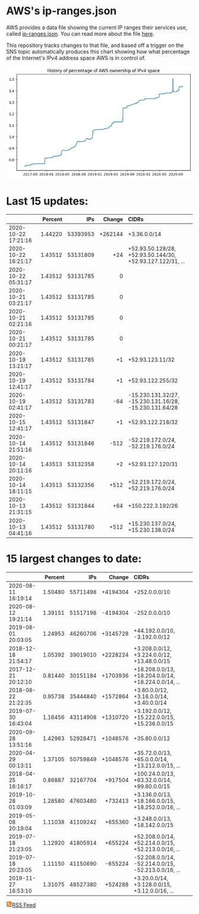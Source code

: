 # AWS's ip-ranges.json

AWS provides a data file showing the current IP ranges their
services use, called [ip-ranges.json](https://ip-ranges.amazonaws.com/ip-ranges.json).  You 
can read more about the file [here](https://docs.aws.amazon.com/general/latest/gr/aws-ip-ranges.html).

This repository tracks changes to that file, and based off a trigger on the SNS topic 
automatically produces this chart showing how what percentage of the Internet's IPv4 
address space AWS is in control of.

![History of AWS](history_count.png)

# Last 15 updates:

| | Percent | IPs | Change | CIDRs |
| :--- | ---: | ---: | ---: | :--- |
| 2020-10-22 17:21:16 | 1.44220 | 53393953 | +262144 | +3.36.0.0/14 |
| 2020-10-22 16:21:17 | 1.43512 | 53131809 | +24 | +52.93.50.128/28, +52.93.50.144/30, +52.93.127.122/31, ... |
| 2020-10-22 05:31:17 | 1.43512 | 53131785 | 0 |  |
| 2020-10-21 03:21:17 | 1.43512 | 53131785 | 0 |  |
| 2020-10-21 02:21:16 | 1.43512 | 53131785 | 0 |  |
| 2020-10-21 00:21:17 | 1.43512 | 53131785 | 0 |  |
| 2020-10-19 13:21:17 | 1.43512 | 53131785 | +1 | +52.93.123.11/32 |
| 2020-10-19 12:41:17 | 1.43512 | 53131784 | +1 | +52.93.122.255/32 |
| 2020-10-19 02:41:17 | 1.43512 | 53131783 | -64 | -15.230.131.32/27, -15.230.131.16/28, -15.230.131.64/28 |
| 2020-10-15 12:41:17 | 1.43512 | 53131847 | +1 | +52.93.122.218/32 |
| 2020-10-14 21:51:16 | 1.43512 | 53131846 | -512 | -52.219.172.0/24, -52.219.176.0/24 |
| 2020-10-14 20:11:16 | 1.43513 | 53132358 | +2 | +52.93.127.120/31 |
| 2020-10-14 18:11:15 | 1.43513 | 53132356 | +512 | +52.219.172.0/24, +52.219.176.0/24 |
| 2020-10-13 21:31:15 | 1.43512 | 53131844 | +64 | +150.222.3.192/26 |
| 2020-10-13 04:41:16 | 1.43512 | 53131780 | +512 | +15.230.137.0/24, +15.230.138.0/24 |


# 15 largest changes to date:

| | Percent | IPs | Change | CIDRs |
| :--- | ---: | ---: | ---: | :--- |
| 2020-08-11 16:19:14 | 1.50480 | 55711498 | +4194304 | +252.0.0.0/10 |
| 2020-08-12 19:21:14 | 1.39151 | 51517198 | -4194304 | -252.0.0.0/10 |
| 2019-08-01 20:03:05 | 1.24953 | 46260706 | +3145728 | +44.192.0.0/10, -3.192.0.0/12 |
| 2018-12-18 21:54:17 | 1.05392 | 39019010 | +2228224 | +3.208.0.0/12, +3.224.0.0/12, +13.48.0.0/15 |
| 2017-12-21 20:12:10 | 0.81440 | 30151184 | +1703936 | +18.208.0.0/13, +18.204.0.0/14, +18.224.0.0/14, ... |
| 2018-08-22 21:22:35 | 0.95738 | 35444840 | +1572864 | +3.80.0.0/12, +3.16.0.0/14, +3.40.0.0/14 |
| 2019-07-30 16:43:04 | 1.16456 | 43114908 | +1310720 | +3.192.0.0/12, +15.222.0.0/15, +15.236.0.0/15 |
| 2020-09-28 13:51:16 | 1.42963 | 52928471 | +1048576 | +35.80.0.0/12 |
| 2020-04-29 00:13:11 | 1.37105 | 50759849 | +1048576 | +35.72.0.0/13, +65.0.0.0/14, +13.212.0.0/15, ... |
| 2018-04-25 16:16:17 | 0.86887 | 32167704 | +917504 | +100.24.0.0/13, +63.32.0.0/14, +99.80.0.0/15 |
| 2019-10-28 01:03:09 | 1.28580 | 47603480 | +732413 | +3.136.0.0/13, +18.166.0.0/15, +18.252.0.0/16, ... |
| 2019-05-08 20:19:04 | 1.11038 | 41109242 | +655360 | +3.248.0.0/13, +18.142.0.0/15 |
| 2019-07-18 21:23:05 | 1.12920 | 41805914 | +655224 | +52.208.0.0/14, +52.214.0.0/15, +52.213.0.0/16, ... |
| 2019-07-18 20:23:05 | 1.11150 | 41150690 | -655224 | -52.208.0.0/14, -52.214.0.0/15, -52.213.0.0/16, ... |
| 2019-11-27 16:53:10 | 1.31075 | 48527380 | +524288 | +3.20.0.0/14, +3.128.0.0/15, +3.12.0.0/16, ... |


[![RSS Icon](rss-icon.png)RSS Feed](https://raw.githubusercontent.com/seligman/aws-ip-ranges/master/rss.xml)
